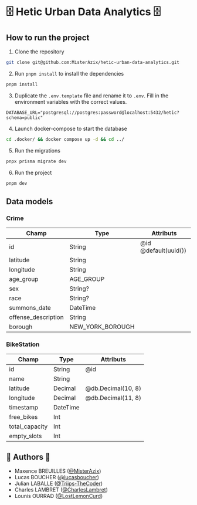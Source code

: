 # 🗄️ Hetic Urban Data Analytics 🗄️

## How to run the project

1. Clone the repository

```bash
git clone git@github.com:MisterAzix/hetic-urban-data-analytics.git
```

2. Run `pnpm install` to install the dependencies

```bash
pnpm install
```

3. Duplicate the `.env.template` file and rename it to `.env`. Fill in the environment variables with the correct values.

```dotenv
DATABASE_URL="postgresql://postgres:password@localhost:5432/hetic?schema=public"
```

4. Launch docker-compose to start the database

```bash
cd .docker/ && docker compose up -d && cd ../
```

5. Run the migrations

```bash
pnpx prisma migrate dev
```

6. Run the project

```bash
pnpm dev
```

## Data models

### Crime

| Champ               | Type             | Attributs            |
| ------------------- | ---------------- | -------------------- |
| id                  | String           | @id @default(uuid()) |
| latitude            | String           |                      |
| longitude           | String           |                      |
| age_group           | AGE_GROUP        |                      |
| sex                 | String?          |                      |
| race                | String?          |                      |
| summons_date        | DateTime         |                      |
| offense_description | String           |                      |
| borough             | NEW_YORK_BOROUGH |                      |

### BikeStation

| Champ          | Type     | Attributs          |
| -------------- | -------- | ------------------ |
| id             | String   | @id                |
| name           | String   |                    |
| latitude       | Decimal  | @db.Decimal(10, 8) |
| longitude      | Decimal  | @db.Decimal(11, 8) |
| timestamp      | DateTime |                    |
| free_bikes     | Int      |                    |
| total_capacity | Int      |                    |
| empty_slots    | Int      |                    |

## 👤️ Authors 👤

- Maxence BREUILLES ([@MisterAzix](https://github.com/MisterAzix))<br />
- Lucas BOUCHER ([@lucasboucher](https://github.com/lucasboucher))<br />
- Julian LABALLE ([@Triips-TheCoder](https://github.com/Triips-TheCoder))<br />
- Charles LAMBRET ([@CharlesLambret](https://github.com/CharlesLambret))<br />
- Lounis OURRAD ([@LostLemonCurd](https://github.com/LostLemonCurd))
